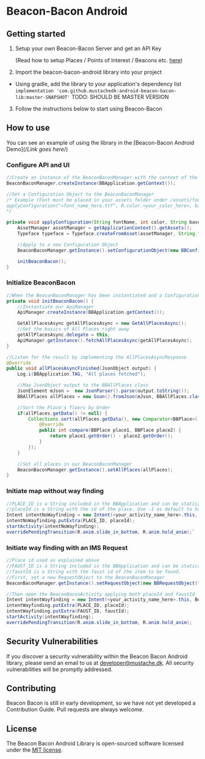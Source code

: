 # Beacon-Bacon Android
## Getting started
1. Setup your own Beacon-Bacon Server and get an API Key

   (Read how to setup Places / Points of Interest / Beacons etc. [here](https://github.com/nosuchagency/beacon-bacon))
2. Import the beacon-bacon-android library into your project
  * Using gradle, add the library to your application's dependency list `implementation 'com.github.mustachedk:android-beacon-bacon-lib:master-SNAPSHOT'` TODO: SHOULD BE MASTER VERSION
3. Follow the instructions below to start using Beacon-Bacon


## How to use
You can see an example of using the library in the [Beacon-Bacon Android Demo](/*Link goes here*/)

### Configure API and UI
```Java
//Create an instance of the BeaconBaconManager with the context of the BBApplication
BeaconBaconManager.createInstance(BBApplication.getContext());

//Set a Configuration Object to the BeaconBaconManager
/* Example (Font must be placed in your assets folder under /assets/fonts/)
applyConfiguration("<font_name_here.ttf", R.color.<your_color_here>, baseUrl, apiKey);
*/

private void applyConfiguration(String fontName, int color, String baseUrl, String apiKey) {
    AssetManager assetManager = getApplicationContext().getAssets();
    Typeface typeface = Typeface.createFromAsset(assetManager, String.format(Locale.getDefault(), "fonts/%s", fontName));

    //Apply to a new Configuration Object
    BeaconBaconManager.getInstance().setConfigurationObject(new BBConfigurationObject(typeface, color, baseUrl, String.format("Bearer %s", apiKey)));

    initBeaconBacon();
}
```

### Initialize BeaconBacon
```Java
//When the BeaconBaconManager has been instantiated and a Configuration Object has been set, initialize BeaconBacon and make a call to GetAllPlacesAsync
private void initBeaconBacon() {
    //Instantiate our ApiManager
    ApiManager.createInstance(BBApplication.getContext());

    GetAllPlacesAsync getAllPlacesAsync = new GetAllPlacesAsync();
    //Get the basics of All Places right away
    getAllPlacesAsync.delegate = this;
    ApiManager.getInstance().fetchAllPlacesAsync(getAllPlacesAsync);
}

//Listen for the result by implementing the AllPlacesAsyncResponse
@Override
public void allPlacesAsyncFinished(JsonObject output) {
    Log.i(BBApplication.TAG, "All places fetched");

    //Map JsonObject output to the BBAllPlaces class
    JsonElement mJson =  new JsonParser().parse(output.toString());
    BBAllPlaces allPlaces = new Gson().fromJson(mJson, BBAllPlaces.class);

    //Sort the Place's floors by Order
    if(allPlaces.getData() != null) {
        Collections.sort(allPlaces.getData(), new Comparator<BBPlace>() {
            @Override
            public int compare(BBPlace place1, BBPlace place2) {
                return place1.getOrder() - place2.getOrder();
            }
        });
    }

    //Set all places in our BeaconBaconManager
    BeaconBaconManager.getInstance().setAllPlaces(allPlaces);
}
```

### Initiate map without way finding
```Java
//PLACE_ID is a String included in the BBApplication and can be statically imported.
//placeId is a String with the id of the place. Use -1 as default to have user select the place from a list.
Intent intentNoWayfinding = new Intent(<your_activity_name_here>.this, BeaconBaconActivity.class);
intentNoWayfinding.putExtra(PLACE_ID, placeId);
startActivity(intentNoWayfinding);
overridePendingTransition(R.anim.slide_in_bottom, R.anim.hold_anim);`
```

### Initiate way finding with an IMS Request
```Java
//Place id used as explained above
//FAUST_ID is a String included in the BBApplication and can be statically imported.
//faustId is a String with the faust id of the item to be found.
//First, set a new RequestObject to the BeaconBaconManager
BeaconBaconManager.getInstance().setRequestObject(new BBRequestObject("IMS", <faust_id_as_string>, <title>, <subtitle>, <bitmap>);

//Then open the BeaconBaconActivity applying both placeId and faustId
Intent intentWayfinding = new Intent(<your_activity_name_here>.this, BeaconBaconActivity.class);
intentWayfinding.putExtra(PLACE_ID, placeId);
intentWayfinding.putExtra(FAUST_ID, faustId);
startActivity(intentWayfinding);
overridePendingTransition(R.anim.slide_in_bottom, R.anim.hold_anim);
```

## Security Vulnerabilities
If you discover a security vulnerability within the Beacon Bacon Android library, please send an email to us at [developer@mustache.dk](mailto:developer@mustache.dk). All security vulnerabilities will be promptly addressed.


## Contributing
Beacon Bacon is still in early development, so we have not yet developed a Contribution Guide. Pull requests are always welcome.


## License
The Beacon Bacon Android Library is open-sourced software licensed under the [MIT license](https://opensource.org/licenses/MIT).
